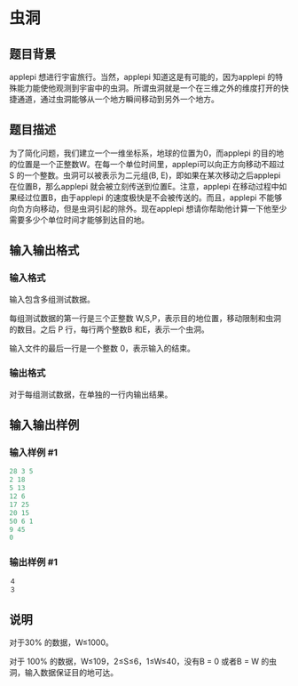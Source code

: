 # 虫洞

## 题目背景

applepi 想进行宇宙旅行。当然，applepi 知道这是有可能的，因为applepi 的特殊能力能使他观测到宇宙中的虫洞。所谓虫洞就是一个在三维之外的维度打开的快捷通道，通过虫洞能够从一个地方瞬间移动到另外一个地方。

## 题目描述

为了简化问题，我们建立一个一维坐标系，地球的位置为0，而applepi 的目的地的位置是一个正整数W。在每一个单位时间里，applepi可以向正方向移动不超过S 的一个整数。虫洞可以被表示为二元组(B, E)，即如果在某次移动之后applepi 在位置B，那么applepi 就会被立刻传送到位置E。注意，applepi 在移动过程中如果经过位置B，由于applepi 的速度极快是不会被传送的。而且，applepi 不能够向负方向移动，但是虫洞引起的除外。现在applepi 想请你帮助他计算一下他至少需要多少个单位时间才能够到达目的地。

## 输入输出格式

### 输入格式

输入包含多组测试数据。

每组测试数据的第一行是三个正整数 W,S,P，表示目的地位置，移动限制和虫洞的数目。之后 P 行，每行两个整数B 和E，表示一个虫洞。

输入文件的最后一行是一个整数 0，表示输入的结束。

### 输出格式

对于每组测试数据，在单独的一行内输出结果。

## 输入输出样例

### 输入样例 #1

```cpp
28 3 5
2 18
5 13
12 6
17 25
20 15
50 6 1
9 45
0

```
### 输出样例 #1

```cpp
４
３

```
## 说明

对于30% 的数据，W≤1000。

对于 100% 的数据，W≤109，2≤S≤6，1≤W≤40，没有B = 0 或者B = W 的虫洞，输入数据保证目的地可达。


